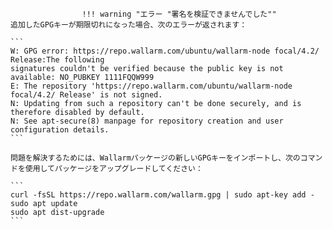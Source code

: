 					!!! warning "エラー "署名を検証できませんでした""
    追加したGPGキーが期限切れになった場合、次のエラーが返されます：

    ```
    W: GPG error: https://repo.wallarm.com/ubuntu/wallarm-node focal/4.2/ Release:The following
    signatures couldn't be verified because the public key is not available: NO_PUBKEY 1111FQQW999
    E: The repository 'https://repo.wallarm.com/ubuntu/wallarm-node focal/4.2/ Release' is not signed.
    N: Updating from such a repository can't be done securely, and is therefore disabled by default.
    N: See apt-secure(8) manpage for repository creation and user configuration details.
    ```

    問題を解決するためには、Wallarmパッケージの新しいGPGキーをインポートし、次のコマンドを使用してパッケージをアップグレードしてください：

    ```
    curl -fsSL https://repo.wallarm.com/wallarm.gpg | sudo apt-key add -
    sudo apt update
    sudo apt dist-upgrade
    ```